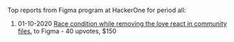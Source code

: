Top reports from Figma program at HackerOne for period all:

1. 01-10-2020 [Race condition while removing the love react in community files.](https://hackerone.com/reports/996141) to Figma - 40 upvotes, $150
